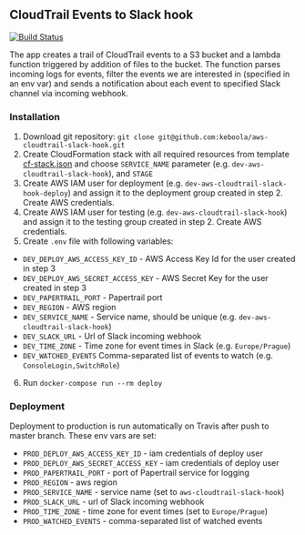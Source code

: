## CloudTrail Events to Slack hook

[![Build Status](https://travis-ci.org/keboola/aws-cloudtrail-slack-hook.svg?branch=master)](https://travis-ci.org/keboola/aws-cloudtrail-slack-hook)

The app creates a trail of CloudTrail events to a S3 bucket and a lambda function triggered by addition of files to the bucket. The function parses incoming logs for events, filter the events we are interested in (specified in an env var) and sends a notification about each event to specified Slack channel via incoming webhook.

### Installation

1. Download git repository: `git clone git@github.com:keboola/aws-cloudtrail-slack-hook.git`
2. Create CloudFormation stack with all required resources from template [cf-stack.json](https://github.com/keboola/aws-cloudtrail-slack-hook/blob/master/cf-stack.json) and choose `SERVICE_NAME` parameter (e.g. `dev-aws-cloudtrail-slack-hook`), and `STAGE`
3. Create AWS IAM user for deployment (e.g. `dev-aws-cloudtrail-slack-hook-deploy`) and assign it to the deployment group created in step 2. Create AWS credentials.
4. Create AWS IAM user for testing (e.g. `dev-aws-cloudtrail-slack-hook`) and assign it to the testing group created in step 2. Create AWS credentials.
5. Create `.env` file with following variables:
  - `DEV_DEPLOY_AWS_ACCESS_KEY_ID` - AWS Access Key Id for the user created in step 3
  - `DEV_DEPLOY_AWS_SECRET_ACCESS_KEY` - AWS Secret Key for the user created in step 3
  - `DEV_PAPERTRAIL_PORT` - Papertrail port
  - `DEV_REGION` - AWS region
  - `DEV_SERVICE_NAME` - Service name, should be unique (e.g. `dev-aws-cloudtrail-slack-hook`)
  - `DEV_SLACK_URL` - Url of Slack incoming webhook
  - `DEV_TIME_ZONE` - Time zone for event times in Slack (e.g. `Europe/Prague`)
  - `DEV_WATCHED_EVENTS` Comma-separated list of events to watch (e.g. `ConsoleLogin,SwitchRole`)
6. Run `docker-compose run --rm deploy`


### Deployment

Deployment to production is run automatically on Travis after push to master branch. These env vars are set:
- `PROD_DEPLOY_AWS_ACCESS_KEY_ID` - iam credentials of deploy user
- `PROD_DEPLOY_AWS_SECRET_ACCESS_KEY` - iam credentials of deploy user
- `PROD_PAPERTRAIL_PORT` - port of Papertrail service for logging
- `PROD_REGION` - aws region
- `PROD_SERVICE_NAME` - service name (set to `aws-cloudtrail-slack-hook`)
- `PROD_SLACK_URL` - url of Slack incoming webhook
- `PROD_TIME_ZONE` - time zone for event times (set to `Europe/Prague`)
- `PROD_WATCHED_EVENTS` - comma-separated list of watched events
